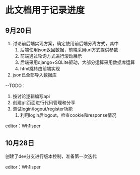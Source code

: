 # 此文档用于记录进度 #

## 9月20日 ##

1. 讨论前后端实现方案，确定使用前后端分离方式，其中
	1. 后端使用json返回数据，前端采用url方式提供参数
	2. 前端通过轮询方式进行滚动展示
	3. 后端采用django+SQLite驱动，大部分运算采用数据库运算
	4. html跳转由前端实现
2. json已全部导入数据库

--TODO：

1. 按讨论逻辑编写api
2. 创建git页面进行代码管理和分享
3. 测试login/logout/register功能
	1. 利用login后logout，检查cookie和response情况




editor：Wh1isper


## 10月28日 ##

创建了dev分支进行版本控制，准备第一次迭代

editor：Wh1isper